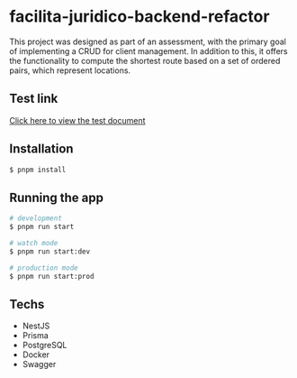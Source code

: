 # facilita-juridico-backend-refactor
This project was designed as part of an assessment, with the primary goal of implementing a CRUD for client management. In addition to this, it offers the functionality to compute the shortest route based on a set of ordered pairs, which represent locations.

## Test link

[Click here to view the test document](https://docs.google.com/document/d/1D9UFnRlWfUUlizmGV-8EIKT8YXpjO2Fxzw7ch1muz9U/)


## Installation

```bash
$ pnpm install
```

## Running the app

```bash
# development
$ pnpm run start

# watch mode
$ pnpm run start:dev

# production mode
$ pnpm run start:prod
```

## Techs

- NestJS
- Prisma
- PostgreSQL
- Docker
- Swagger